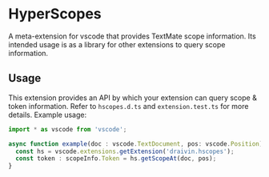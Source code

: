 # HyperScopes

A meta-extension for vscode that provides TextMate scope information. Its
intended usage is as a library for other extensions to query scope information.

## Usage

This extension provides an API by which your extension can query scope & token
information. Refer to `hscopes.d.ts` and `extension.test.ts` for more details.
Example usage:

```ts
import * as vscode from 'vscode';

async function example(doc : vscode.TextDocument, pos: vscode.Position) : void {
  const hs = vscode.extensions.getExtension('draivin.hscopes');
  const token : scopeInfo.Token = hs.getScopeAt(doc, pos);
}
```
